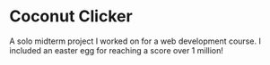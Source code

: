 # Coconut Clicker

A solo midterm project I worked on for a web development course. I included an easter egg for reaching a score over 1 million!
